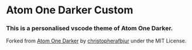 # Atom One Darker Custom

### This is a personalised vscode theme of Atom One Darker.

Forked from [Atom One Darker](https://github.com/christopherafbjur/vscode-theme-onedarker) by [christopherafbjur](https://github.com/christopherafbjur) under the MIT License.
